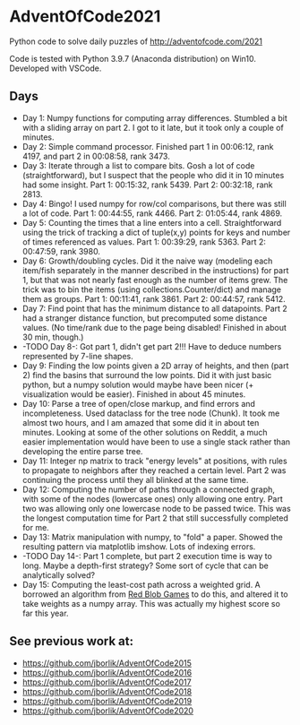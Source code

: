 # AdventOfCode2021

Python code to solve daily puzzles of http://adventofcode.com/2021

Code is tested with Python 3.9.7 (Anaconda distribution) on Win10. Developed with VSCode.

## Days

* Day 1:  Numpy functions for computing array differences.  Stumbled a bit with a sliding array on part 2.  I got to it late, but it took only a couple of minutes.
* Day 2:  Simple command processor.  Finished  part 1 in 00:06:12, rank 4197, and part 2 in 00:08:58, rank 3473.
* Day 3:  Iterate through a list to compare bits.  Gosh a lot of code (straightforward), but I suspect that the people who did it in 10 minutes had some insight.  Part 1:  00:15:32, rank 5439.  Part 2: 00:32:18, rank 2813.
* Day 4:  Bingo!  I used numpy for row/col comparisons, but there was still a lot of code.  Part 1: 00:44:55, rank  4466.  Part 2: 01:05:44, rank 4869.
* Day 5:  Counting the times that a line enters into a cell.  Straightforward using the trick of tracking a dict of tuple(x,y) points for keys and number of times referenced as values.  Part 1:  00:39:29, rank 5363.  Part 2: 00:47:59, rank  3980.
* Day 6:  Growth/doubling cycles.  Did it the naive way (modeling each item/fish separately in the manner described in the instructions) for part 1, but that was not nearly fast enough as the number of items grew.  The trick was to bin the items (using collections.Counter/dict) and manage them as groups.    Part 1: 00:11:41, rank 3861.  Part 2: 00:44:57, rank 5412.
* Day 7:  Find point that has the minimum distance to all datapoints.  Part 2 had a stranger distance function, but precomputed some distance values.  (No time/rank due to the page being disabled!  Finished in about 30 min, though.)
* -TODO Day 8-:  Got part 1, didn't get part 2!!!  Have to deduce numbers represented by 7-line shapes.
* Day 9:  Finding the low points given a 2D array of heights, and then (part 2) find the basins that surround the low points.  Did it with just basic python, but a numpy solution would maybe have been nicer (+ visualization would be easier).  Finished in about 45 minutes.
* Day 10:  Parse a tree of open/close markup, and find errors and incompleteness.  Used dataclass for the tree node (Chunk). It took me almost two hours, and I am amazed that some did it in about ten minutes.  Looking at some of the other solutions on Reddit, a much easier implementation would have been to use a single stack rather than developing the entire parse tree.
* Day 11:  Integer np matrix to track "energy levels" at positions, with rules to propagate to neighbors after they reached a certain level.  Part 2 was continuing the process until they all blinked at the same time.
* Day 12:  Computing the number of paths through a connected graph, with some of the nodes (lowercase ones) only allowing one entry.  Part two was allowing only one lowercase node to be passed twice.  This was the longest computation time for Part 2 that still successfully completed for me.
* Day 13:  Matrix manipulation with numpy, to "fold" a paper.  Showed the resulting pattern via matplotlib imshow.  Lots of indexing errors.
* -TODO Day 14-:  Part 1 complete, but part 2 execution time is way to long.  Maybe a depth-first strategy?  Some sort of cycle that can be analytically solved?
* Day 15:  Computing the least-cost path across a weighted grid.  A borrowed an algorithm from [Red Blob Games](https://www.redblobgames.com/pathfinding/a-star/implementation.html) to do this, and altered it to take weights as a numpy array.  This was actually my highest score so far this year.




## See previous work at:
* https://github.com/jborlik/AdventOfCode2015
* https://github.com/jborlik/AdventOfCode2016
* https://github.com/jborlik/AdventOfCode2017
* https://github.com/jborlik/AdventOfCode2018
* https://github.com/jborlik/AdventOfCode2019
* https://github.com/jborlik/AdventOfCode2020